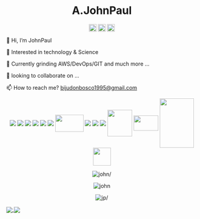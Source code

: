 <body background="https://d117h1jjiq768j.cloudfront.net/images/default-source/blogs/2018/2018-12/developers-vs-low-code-what-they-think-and-why_870x433.jpg?sfvrsn=49bddde3_1">
<p align="center"> <h1 align="center"> A.JohnPaul</h1></p>
<p align="center">
	<a href="https://github.com/john-s21" target="_blank"><img align="center" src="https://cdn.jsdelivr.net/npm/bootstrap-icons@1.8.1/icons/github.svg" alt="JohnPaul A" height="20" width="20" /></a>
	<a href="https://discordapp.com/users/534727594764140560" target="_blank"><img align="center" src="https://cdn.jsdelivr.net/npm/bootstrap-icons@1.8.1/icons/discord.svg" alt="JohnPaul Ar" height="20" width="20" /></a>
	<a href="https://mail.google.com/mail/?view=cm&amp;fs=1&amp;to=bijudonbosco1995@gmail.com" target="_blank" bis_skin_checked="1"><img align="center" src="https://cdn.jsdelivr.net/npm/bootstrap-icons@1.8.1/icons/google.svg" alt="JohnPaul A" height="20" width="20" /></a>
</p>

👋 Hi, I’m JohnPaul

👀 Interested in technology & Science

🌱 Currently grinding AWS/DevOps/GIT and much more ...

💞️ looking to collaborate on ...

📫 How to reach me? bijudonbosco1995@gmail.com

<p align="center">
	<a><img align="center" src="https://img.icons8.com/color/48/000000/git.png" /></a>
	<a><img align="center" src="https://img.icons8.com/color/48/000000/docker.png" /></a>
	<a><img align="center" src="https://img.icons8.com/color/48/000000/tomcat.png" /></a>
	<a><img align="center" src="https://img.icons8.com/color/48/000000/pycharm.png" /></a>
	<a><img align="center" src="https://img.icons8.com/color/48/000000/jenkins.png" /></a>
	<a><img align="center" src="https://img.icons8.com/color/48/000000/terraform.png" /></a>
	<a><img align="center" height="45" width="75" src="https://www.pinclipart.com/picdir/big/129-1298432_splunk-icon-free-png-and-svg-download-carnival.png" /></a>
	<a><img align="center" src="https://img.icons8.com/color/48/000000/prometheus-app.png" /></a>
	<a><img align="center" src="https://img.icons8.com/color/48/000000/amazon-web-services.png" /></a>
	<a><img align="center" src="https://img.icons8.com/color/48/000000/visual-studio-code-2019.png" /></a>
	<a><img align="center" height="70" width="65" src="https://img.icons8.com/color/48/000000/django.png" /></a>
	<a><img align="center" height="40" width="65" src="https://seeklogo.com/images/M/maven-logo-5A9B272A6E-seeklogo.com.png" /></a>
	<a><img align="center" height="130" width="90" src="https://www.sonarqube.org/assets/logo-31ad3115b1b4b120f3d1efd63e6b13ac9f1f89437f0cf6881cc4d8b5603a52b4.svg" /></a>
	<a><img align="center" height="47" width="47" src="https://digital.ai/sites/default/files/pictures/styles/maxwidth_300/public/pt_logos/NexusRepo_Icon.png?itok=ERx7P7n2" ></a>
</p>

<p align="center">
	<img src=https://github-readme-stats.vercel.app/api?username=john-s21&show_icons=true&locale=en&custom_title=GitHub+Status=(JOHN)&theme=highcontrast&include_all_commits=true&count_private=true&border_color=006BFB bg_color=DEG,FFFFFF,979A9C,2AA9F1&text_color=000000&title_color=3D02CE& alt=john/>
</p>

<p align="center"><img src=https://komarev.com/ghpvc/?username=john-s21&color=yellowgreen&style=plastic&label=PROFILE+VIEWS alt=john /></p>

<p align="center">
	<img src=https://github-readme-stats.vercel.app/api/top-langs/?username=john-s21&langs_count=8&layout=compact&theme=vision-friendly-dark&border_color=006BFB alt=jp/>
</p>

<a href="https://github.com/john-s21/my-app">
  	<img align="center" src="https://github-readme-stats.vercel.app/api/pin/?username=john-s21&show_owner=john-s21&repo=my-app&theme=merko&border_color=FA3E06" />
</a>
<a href="https://github.com/john-s21/Django-Web-App">
  	<img align="center" src="https://github-readme-stats.vercel.app/api/pin/?username=john-s21&repo=Django-Web-App&show_owner&theme=merko&border_color=FA3E06" />
</a>

<!---<p align="center">
	<img align="center" src="https://github-readme-stats.vercel.app/api/pin/?username=john-s21&show_owner=john-s21&repo=john-s21&theme=merko" />
</p>--->



<!---
john-s21/john-s21 is a ✨ special ✨ repository because its `README.md` (this file) appears on your GitHub profile.
You can click the Preview link to take a look at your changes.
--->
